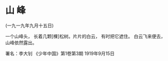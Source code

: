 # 山  峰

(一九一九年九月十五日)

一个山峰头，
长着几颗[棵]松树。片片的白云，
有时把它遮住。
白云飞来便去，
山峰依然露出。

署名：李大钊
《少年中国》第1卷第3期
1919年9月15日

